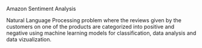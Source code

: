 Amazon Sentiment Analysis

Natural Language Processing problem where the reviews given by the customers on one of the products are categorized into positive and negative using machine learning models for classification, data analysis and data vizualization.
